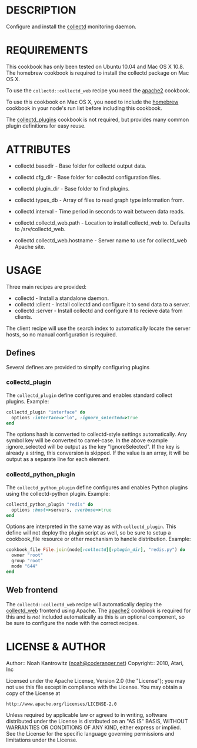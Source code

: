 # DESCRIPTION #

Configure and install the [collectd](http://collectd.org/) monitoring daemon.

# REQUIREMENTS #

This cookbook has only been tested on Ubuntu 10.04 and Mac OS X 10.8. The homebrew cookbook is required to install the collectd package on Mac OS X.

To use the `collectd::collectd_web` recipe you need the [apache2](https://github.com/opscode/cookbooks/tree/master/apache2) cookbook.

To use this cookbook on Mac OS X, you need to include the [homebrew](https://github.com/opscode-cookbooks/homebrew) cookbook in your node's run list before including this cookbook.

The [collectd_plugins](https://github.com/coderanger/chef-collectd_plugins) cookbook is not required, but provides many common plugin definitions for easy reuse.

# ATTRIBUTES #

* collectd.basedir - Base folder for collectd output data.
* collectd.cfg_dir - Base folder for collectd configuration files.
* collectd.plugin_dir - Base folder to find plugins.
* collectd.types_db - Array of files to read graph type information from.
* collectd.interval - Time period in seconds to wait between data reads.

* collectd.collectd_web.path - Location to install collectd_web to. Defaults to /srv/collectd_web.
* collectd.collectd_web.hostname - Server name to use for collectd_web Apache site.

# USAGE #

Three main recipes are provided:

* collectd - Install a standalone daemon.
* collectd::client - Install collectd and configure it to send data to a server.
* collectd::server - Install collectd and configure it to recieve data from clients.

The client recipe will use the search index to automatically locate the server hosts, so no manual configuration is required.

## Defines ##

Several defines are provided to simplfy configuring plugins

### collectd_plugin ###

The `collectd_plugin` define configures and enables standard collect plugins. Example:

```ruby
collectd_plugin "interface" do
  options :interface=>"lo", :ignore_selected=>true
end
```

The options hash is converted to collectd-style settings automatically. Any symbol key will be converted to camel-case. In the above example :ignore_selected will be output as the
key "IgnoreSelected". If the key is already a string, this conversion is skipped. If the value is an array, it will be output as a separate line for each element.

### collectd_python_plugin ###

The `collectd_python_plugin` define configures and enables Python plugins using the collectd-python plugin. Example:

```ruby
collectd_python_plugin "redis" do
  options :host=>servers, :verbose=>true
end
```

Options are interpreted in the same way as with `collectd_plugin`. This define will not deploy the plugin script as well, so be sure to setup a cookbook_file resource
or other mechanism to handle distribution. Example:

```ruby
cookbook_file File.join(node[:collectd][:plugin_dir], "redis.py") do
  owner "root"
  group "root"
  mode "644"
end
```

## Web frontend ##

The `collectd::collectd_web` recipe will automatically deploy the [collectd_web](https://github.com/httpdss/collectd-web) frontend using Apache. The 
[apache2](https://github.com/opscode/cookbooks/tree/master/apache2) cookbook is required for this and is *not* included automatically as this is an optional
component, so be sure to configure the node with the correct recipes.

# LICENSE & AUTHOR #

Author:: Noah Kantrowitz (<noah@coderanger.net>)
Copyright:: 2010, Atari, Inc

Licensed under the Apache License, Version 2.0 (the "License");
you may not use this file except in compliance with the License.
You may obtain a copy of the License at

    http://www.apache.org/licenses/LICENSE-2.0

Unless required by applicable law or agreed to in writing, software
distributed under the License is distributed on an "AS IS" BASIS,
WITHOUT WARRANTIES OR CONDITIONS OF ANY KIND, either express or implied.
See the License for the specific language governing permissions and
limitations under the License.
